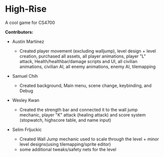 # High-Rise
A cool game for CS4700

**Contributors:**

- Austin Martinez 
  - Created player movement (excluding walljump), level design + level creation, purchased all assets, all player animations, 
  player "L" attack, Health/healthbar/damage scripts and UI, all civilian animations, civilian AI, all enemy animations, 
  enemy AI, tilemapping
  
- Samuel Chih 
  - Created background, Main menu, scene change, keybinding, and Debug
  
- Wesley Kwan 
  - Created the strength bar and connected it to the wall jump mechanic, player "K" attack (healing attack)
    and score system (stopwatch, highscore table, and name input)
  
- Selim Frljuckic
  - Created Wall Jump mechanic used to scale through the level + minor level designs(using tilemapping/sprite editor) 
  + some additional tweaks/safety nets for the level
